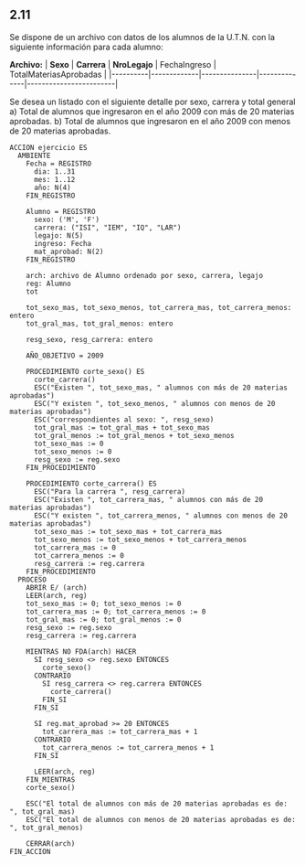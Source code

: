 ## 2.11
Se dispone de un archivo con datos de los alumnos de la U.T.N. con la siguiente información para cada alumno:

**Archivo:**
| **Sexo** | **Carrera** | **NroLegajo** | FechaIngreso | TotalMateriasAprobadas |
|----------|-------------|---------------|--------------|------------------------|

Se desea un listado con el siguiente detalle por sexo, carrera y total general
a) Total de alumnos que ingresaron en el año 2009 con más de 20 materias aprobadas.
b) Total de alumnos que ingresaron en el año 2009 con menos de 20 materias aprobadas.

```
ACCION ejercicio ES
  AMBIENTE
    Fecha = REGISTRO
      dia: 1..31
      mes: 1..12
      año: N(4)
    FIN_REGISTRO

    Alumno = REGISTRO
      sexo: ('M', 'F')
      carrera: ("ISI", "IEM", "IQ", "LAR")
      legajo: N(5)
      ingreso: Fecha
      mat_aprobad: N(2)
    FIN_REGISTRO

    arch: archivo de Alumno ordenado por sexo, carrera, legajo
    reg: Alumno
    tot

    tot_sexo_mas, tot_sexo_menos, tot_carrera_mas, tot_carrera_menos: entero
    tot_gral_mas, tot_gral_menos: entero

    resg_sexo, resg_carrera: entero

    AÑO_OBJETIVO = 2009

    PROCEDIMIENTO corte_sexo() ES
      corte_carrera()
      ESC("Existen ", tot_sexo_mas, " alumnos con más de 20 materias aprobadas")
      ESC("Y existen ", tot_sexo_menos, " alumnos con menos de 20 materias aprobadas")
      ESC("correspondientes al sexo: ", resg_sexo)
      tot_gral_mas := tot_gral_mas + tot_sexo_mas
      tot_gral_menos := tot_gral_menos + tot_sexo_menos
      tot_sexo_mas := 0
      tot_sexo_menos := 0
      resg_sexo := reg.sexo
    FIN_PROCEDIMIENTO

    PROCEDIMIENTO corte_carrera() ES
      ESC("Para la carrera ", resg_carrera)
      ESC("Existen ", tot_carrera_mas, " alumnos con más de 20 materias aprobadas")
      ESC("Y existen ", tot_carrera_menos, " alumnos con menos de 20 materias aprobadas")
      tot_sexo_mas := tot_sexo_mas + tot_carrera_mas
      tot_sexo_menos := tot_sexo_menos + tot_carrera_menos
      tot_carrera_mas := 0
      tot_carrera_menos := 0
      resg_carrera := reg.carrera
    FIN_PROCEDIMIENTO
  PROCESO
    ABRIR E/ (arch)
    LEER(arch, reg)
    tot_sexo_mas := 0; tot_sexo_menos := 0
    tot_carrera_mas := 0; tot_carrera_menos := 0
    tot_gral_mas := 0; tot_gral_menos := 0
    resg_sexo := reg.sexo
    resg_carrera := reg.carrera

    MIENTRAS NO FDA(arch) HACER
      SI resg_sexo <> reg.sexo ENTONCES
        corte_sexo()
      CONTRARIO
        SI resg_carrera <> reg.carrera ENTONCES
          corte_carrera()
        FIN_SI
      FIN_SI

      SI reg.mat_aprobad >= 20 ENTONCES
        tot_carrera_mas := tot_carrera_mas + 1
      CONTRARIO
        tot_carrera_menos := tot_carrera_menos + 1
      FIN_SI

      LEER(arch, reg)
    FIN_MIENTRAS
    corte_sexo()

    ESC("El total de alumnos con más de 20 materias aprobadas es de: ", tot_gral_mas)
    ESC("El total de alumnos con menos de 20 materias aprobadas es de: ", tot_gral_menos)

    CERRAR(arch)
FIN_ACCION
```

